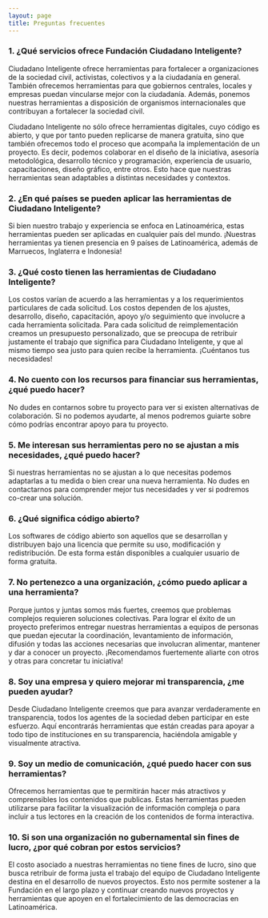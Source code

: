 ```yaml
---
layout: page
title: Preguntas frecuentes
---
```


### 1. ¿Qué servicios ofrece Fundación Ciudadano Inteligente?
Ciudadano Inteligente ofrece herramientas para fortalecer a organizaciones de la sociedad civil, activistas, colectivos y a la ciudadanía en general. También  ofrecemos herramientas para que gobiernos centrales, locales y empresas puedan vincularse mejor con la ciudadanía. Además, ponemos nuestras herramientas a disposición de organismos internacionales que contribuyan a fortalecer la sociedad civil.

Ciudadano Inteligente no sólo ofrece herramientas digitales, cuyo código es abierto, y que por tanto pueden replicarse de manera gratuita, sino que también ofrecemos todo el proceso que acompaña la implementación de un proyecto. Es decir, podemos colaborar en el diseño de la iniciativa, asesoría metodológica, desarrollo técnico y programación, experiencia de usuario, capacitaciones, diseño gráfico, entre otros. Esto hace que nuestras herramientas sean adaptables a distintas necesidades y contextos.

### 2. ¿En qué países se pueden aplicar las herramientas de Ciudadano Inteligente?

Si bien nuestro trabajo y experiencia se enfoca en Latinoamérica, estas herramientas pueden ser aplicadas en cualquier país del mundo. ¡Nuestras herramientas ya tienen presencia en 9 países de Latinoamérica, además de Marruecos, Inglaterra e Indonesia!

### 3. ¿Qué costo tienen las herramientas de Ciudadano Inteligente?

Los costos varían de acuerdo a las herramientas y a los requerimientos particulares de cada solicitud. Los costos dependen de los ajustes, desarrollo, diseño, capacitación, apoyo y/o seguimiento que involucre a cada herramienta solicitada. Para cada solicitud de reimplementación creamos un presupuesto personalizado, que se preocupa de retribuir justamente el trabajo que significa para Ciudadano Inteligente, y que al mismo tiempo sea justo para quien recibe la herramienta. ¡Cuéntanos tus necesidades!

### 4. No cuento con los recursos para financiar sus herramientas, ¿qué puedo hacer?

No dudes en contarnos sobre tu proyecto para ver si existen alternativas de colaboración. Si no podemos ayudarte, al menos podremos guiarte sobre cómo podrías encontrar apoyo para tu proyecto.

### 5. Me interesan sus herramientas pero no se ajustan a mis necesidades, ¿qué puedo hacer?

Si nuestras herramientas no se ajustan a lo que necesitas podemos adaptarlas a tu medida o bien crear una nueva herramienta. No dudes en contactarnos para comprender mejor tus necesidades y ver si podremos co-crear una solución.

### 6. ¿Qué significa código abierto?

Los softwares de código abierto son aquellos que se desarrollan y distribuyen bajo una licencia que permite su uso, modificación y redistribución. De esta forma están disponibles a cualquier usuario de forma gratuita.

### 7. No pertenezco a una organización, ¿cómo puedo aplicar a una herramienta?

Porque juntos y juntas somos más fuertes, creemos que problemas complejos requieren soluciones colectivas. Para lograr el éxito de un proyecto preferimos entregar nuestras herramientas a equipos de personas que puedan ejecutar la coordinación, levantamiento de información, difusión y todas las acciones necesarias que involucran alimentar, mantener y dar a conocer un proyecto. ¡Recomendamos fuertemente aliarte con otros y otras para concretar tu iniciativa!

### 8. Soy una empresa y quiero mejorar mi transparencia, ¿me pueden ayudar?

Desde Ciudadano Inteligente creemos que para avanzar verdaderamente en transparencia, todos los agentes de la sociedad deben participar en este esfuerzo. Aquí encontrarás herramientas que están creadas para apoyar a todo tipo de instituciones en su transparencia, haciéndola amigable y visualmente atractiva. 

### 9. Soy un medio de comunicación, ¿qué puedo hacer con sus herramientas?

Ofrecemos herramientas que te permitirán hacer más atractivos y comprensibles los contenidos que publicas. Estas herramientas pueden utilizarse para facilitar la visualización de información compleja o para incluir a tus lectores en la creación de los contenidos de forma interactiva. 

### 10. Si son una organización no gubernamental  sin fines de lucro, ¿por qué cobran por estos servicios?

El costo asociado a nuestras herramientas no tiene fines de lucro, sino que busca retribuir de forma justa el trabajo del equipo de Ciudadano Inteligente destina en el desarrollo de nuevos proyectos. Esto nos permite sostener a la Fundación en el largo plazo y continuar creando nuevos proyectos y herramientas que apoyen en el fortalecimiento de las democracias en Latinoamérica.
